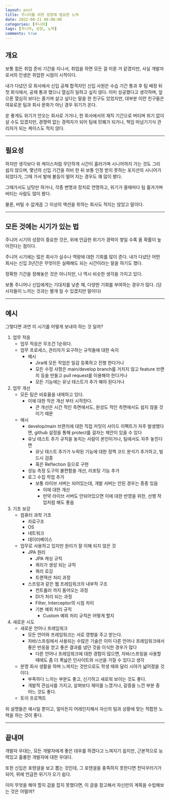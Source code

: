 ```yaml
---
layout: post
title: 주니어를 위한 성장에 필요한 노력
date: 2022-08-21 00:00:00
categories: [주니어]
tags: [주니어, 성장, 노력]
comments: true
---
```


## 개요

보통 힘든 취업 준비 기간을 지나서, 취업을 하면 모든 걸 이룬 거 같겠지만, 사실 개발자로서의 인생은 취업한 시점이 시작이다. 

내가 다녔던 모 회사에서 신입 공채 합격자인 신입 사원은 수습 기간 통과 후 팀 배정 뒤 첫 회식에서, 공채 통과 했으니 열심히 일하고 싶지 않다. 이미 성공했다고 생각하며, 앞으론 열심히 보다는 즐기며 살고 싶다는 말을 한 친구도 있었지만, 대부분 이런 친구들은 여유로운 팀과 회사 문화가 아닌 경우 위기가 온다.

운 좋게도 위기가 안오는 회사로 가거나, 한 회사에서의 재직 기간으로 버티며 위기 없이 살 수도 있겠지만, 경쟁력 없는 경력자가 되어 팀에 민폐가 되거나, 책임 떠넘기기식 관리자가 되는 케이스도 적지 않다.

---

## 필요성

하지만 생각보다 위 케이스처럼 무던하게 시간이 흘러가며 시니어까지 가는 것도 그리 쉽지 않으며, 몇년의 신입 기간을 허비 한 뒤 보통 인정 받지 못하는 포지션의 시니어가 되었다가, 그때 가서 발에 불등이 떨어 지는 경우도 꽤 많이 봤다.

그때가서도 남탓만 하거나, 각종 변명과 정치로 연명하고, 위기가 올때마다 팀 옮겨가며 버티는 사람도 많이 봤다.

물론, 버틸 수 없게끔 그 이상의 액션을 취하는 회사도 적지는 않았고 말이다.

---

## 모든 것에는 시기가 있는 법

주니어 시기의 성장이 중요한 것은, 위에 언급한 위기가 경력이 쌓일 수록 올 확률이 높아진다는 점이다.

주니어 시기에는 많은 회사가 실수나 역량에 대한 기회를 많이 준다. 내가 다녔던 어떤 회사는 신입 3년간은 무엇이든 실패해도 되는 시간이라는 말을 하기도 했다.

정확한 기간을 정해놓은 것은 아니지만, 나 역시 비슷한 생각을 가지고 있다. 

보통 주니어나 신입에게는 기대치를 낮춘 채, 다양한 기회를 부여하는 경우가 많다. (당사자들이 느끼는 것과는 별개 일 수 있겠지만 말이다)

---

## 예시

그렇다면 과연 이 시기를 어떻게 보내야 하는 것 일까?

1. 업무 적응
    - 업무 적응은 무조건 1순위다.
    - 업무 프로세스, 관리자가 요구하는 규칙들에 대한 숙지
        - 예시
            - Jira에 모든 작업은 일감 등록하고 진행 한다거나
            - 모든 수정 사항은 main/develop branch를 거치지 않고 feature 브랜치 등을 만들고 pull request를 이용해야 한다거나
            - 모든 기능에는 유닛 테스트가 추가 해야 된다거나
2. 업무 개선
    - 모든 팀은 비효율을 내제하고 있다.
        - 이에 대한 작은 개선 부터 시작한다.
            - 큰 개선은 시간 적인 측면에서도, 완성도 적인 측면에서도 쉽지 않을 것이기 때문
    - 예시
        - develop/main 브랜치에 대한 직접 커밋이 사이드 이펙트가 자주 발생했다면, github 설정을 통해 protect를 걸자는 제안이 있을 수 있다
        - 유닛 테스트 추가 규칙을 놓치는 사람이 본인이거나, 팀에서도 자주 놓친다면
            - 유닛 테스트 추가가 누락된 기능에 대한 정책 코드 분석기 추가하고, 빌드시 검증
            - 혹은 Reflection 등으로 구현
        - 성능 측정 도구의 불편함을 개선, 리포팅 기능 추가
        - 로그 수집 작업 추가
            - 보통 라이브 서버는 되어있는데, 개발 서버는 안된 경우는 종종 있음
                - 이에 대한 개선
                - 만약 라이브 서버도 안되어있으면 이에 대한 반영을 위한, 선행 작업처럼 해도 좋음
3. 기초 보강
    - 컴퓨터 과학 기초
        - 자료구조
        - OS
        - 네트워크
        - 데이터베이스
    - 업무로 사용하고 있지만 원리가 잘 이해 되지 않은 것
        - JPA 원리
            - JPA 캐싱 규칙
            - 쿼리가 생성 되는 규칙
            - 쿼리 로깅
            - 트랜잭션 처리 과정
        - 스프링과 같은 웹 프레임워크의 내부적 구조
            - 컨트롤러 까지 들어오는 과정
            - DI가 처리 되는 과정
            - Filter, Interceptor의 시점 차이
            - 기본 예외 처리 규칙
                - Custom 예외 처리 규칙은 어떻게 할지
4. 새로운 시도
    - 새로운 언어나 프레임워크
        - 모든 언어와 프레임워크는 서로 영향을 주고 받는다.
        - 자바/스프링에서 사용되는 수많은 기술은 이미 다른 언어나 프레임워크에서 좋은 반응을 얻고 좋은 결과를 냈던 것을 이식한 경우가 많다
            - 다른 언어나 프레임워크에 대한 경험이 많으면, 자바/스프링을 사용할 때에도 좀 더 폭넓은 인사이트와 시선을 가질 수 있다고 생각
    - 분명 회사 생활을 하며 느껴지는 것만으로도 학생 때와 달리 시야가 넓어졌을 것이다.
        - 부족하다 느끼는 부분도 좋고, 신기하고 새로워 보이는 것도 좋다.
        - 개발적 관심사를 가지고, 살펴보다 재미를 느꼈거나, 갈증을 느낀 부분 중 어느 것도 좋다.
    - 토이 프로젝트

위 설명들은 예시일 뿐이고, 얼마든지 어레인지해서 자신의 팀과 상황에 맞는 적합한 노력을 하는 것이 좋다.

---

## 끝내며

개발자 우대는, 모든 개발자에게 좋은 대우를 하겠다고 느껴지기 쉽지만, 근본적으로 능력있고 훌륭한 개발자에 대한 우대다.

또한 신입은 포텐셜을 보고 뽑는 것인데, 그 포텐셜을 충족하지 못한다면 천덕꾸러기가 되어, 위에 언급한 위기가 오기 쉽다.

이미 무엇을 해야 할지 감을 잡지 못했다면, 이 글을 참고해서 자신만의 계획을 수립해보는 것은 어떨까?